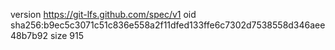 version https://git-lfs.github.com/spec/v1
oid sha256:b9ec5c3071c51c836e558a2f11dfed133ffe6c7302d7538558d346aee48b7b92
size 915
